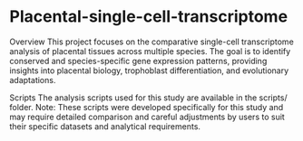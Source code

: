 # Placental-single-cell-transcriptome
Overview
This project focuses on the comparative single-cell transcriptome analysis of placental tissues across multiple species. The goal is to identify conserved and species-specific gene expression patterns, providing insights into placental biology, trophoblast differentiation, and evolutionary adaptations.

Scripts
The analysis scripts used for this study are available in the scripts/ folder.
Note: These scripts were developed specifically for this study and may require detailed comparison and careful adjustments by users to suit their specific datasets and analytical requirements.
